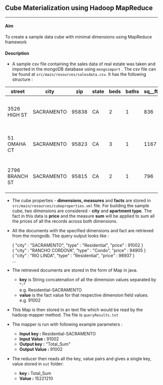 ## Cube Materialization using Hadoop MapReduce

---

#### Aim

To create a sample data cube with minimal dimensions using MapReduce framework

#### Description

* A sample csv file containing the sales data of real estate was taken and imported in the mongoDB database using `mongoimport` . 
The csv file can be found at `src/main/resources/salesdata.csv`. It has the following structure :

|street	|city	|zip	|state	|beds	|baths	|sq__ft	|type	|sale_date	|price	|latitude	|longitude |
| ----- | --- | --- | ----- | --- | ----- | ----- | --- | --------- | ----- | ------- | -------- |
|3526 HIGH ST	|SACRAMENTO	|95838	|CA	|2	|1	|836	|Residential	|Wed May 21 00:00:00 EDT 2008	|59222	|38.631913	|-121.434879 |
|51 OMAHA CT	|SACRAMENTO	|95823	|CA	|3	|1	|1167	|Residential	|Wed May 21 00:00:00 EDT 2008	|68212	|38.478902	|-121.431028 |
|2796 BRANCH ST	|SACRAMENTO	|95815	|CA	|2	|1	|796	|Residential	|Wed May 21 00:00:00 EDT 2008	|68880	|38.618305	|-121.443839 |


* The cube properties - **dimensions, measures** and **facts** are stored in `src/main/resources/cubeproperties.xml` file. 
For building the sample cube, two dimensions are considered - **city** and **apartment type**. The fact in this data is **price**
and the measure **sum** will be applied to sum all the prices of all the records across both dimensions.

* All the documents with the specified dimensions and fact are retrieved from the mongodb. The query output looks like :

  { "city" : "SACRAMENTO", "type" : "Residential", "price" : 91002 }  <br /> 
  { "city" : "RANCHO CORDOVA", "type" : "Condo", "price" : 94905 }  <br />
  { "city" : "RIO LINDA", "type" : "Residential", "price" : 98937 }  <br />
  ...

* The retrieved documents are stored in the form of Map in java.
  * **key** is String concatenation of all the dimension values separated by "-" <br />
  e.g. Residential-SACRAMENTO <br />
  * **value** is the fact value for that respective dimension field values. <br />
  e.g. 91002
  
* This Map is then stored in an text file which would be read by the hadoop mapper method. The file is `queryResults.txt`

* The mapper is run with following example parameters :
  * **Input key :** Residential-SACRAMENTO
  * **Input Value :** 91002
  * **Output key :** "Total_Sum"
  * **Output Value :** 91002
  
* The reducer then reads all the key, value pairs and gives a single key, value stored in `out` folder:
  * **key :** Total_Sum
  * **Value :** 15221210
